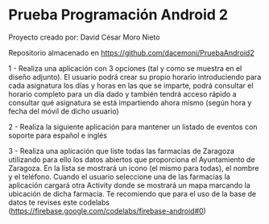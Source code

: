 # Prueba Programación Android 2

Proyecto creado por: David César Moro Nieto

Repositorio almacenado en https://github.com/dacemoni/PruebaAndroid2

 1 - Realiza una aplicación con 3 opciones (tal y como se muestra en el diseño adjunto). El usuario podrá crear su propio horario introduciendo para cada asignatura los días y horas en las que se imparte, podrá consultar el horario completo para un día dado y también tendrá acceso rápido a consultar qué asignatura se está impartiendo ahora mismo (según hora y fecha del móvil de dicho usuario)
 
 2 - Realiza la siguiente aplicación para mantener un listado de eventos con soporte para español e inglés
 
 3 - Realiza una aplicación que liste todas las farmacias de Zaragoza utilizando para ello los datos abiertos que proporciona el Ayuntamiento de Zaragoza. En la lista se mostrará un icono (el mismo para todas), el nombre y el teléfono. Cuando el usuario seleccione una de las farmacias la aplicación cargará otra Activity donde se mostrará un mapa marcando la ubicación de dicha farmacia. Te recomiendo que para el uso de la base de datos te revises este codelabs (https://firebase.google.com/codelabs/firebase-android#0)
 
